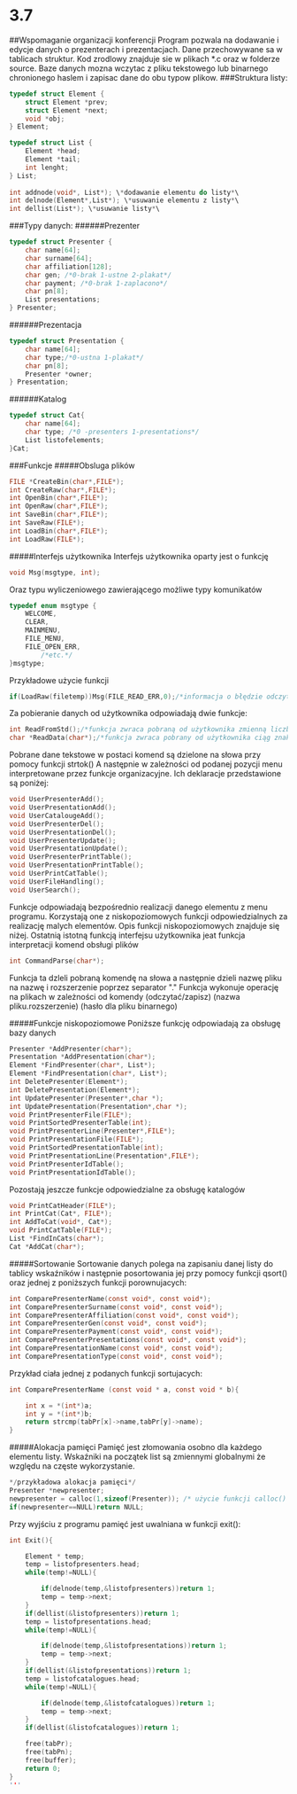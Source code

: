 # 3.7
##Wspomaganie organizacji konferencji
Program pozwala na dodawanie i edycje danych o prezenterach i prezentacjach. Dane przechowywane sa w tablicach struktur. Kod zrodlowy znajduje sie w plikach *.c oraz w folderze source. Baze danych mozna wczytac z pliku tekstowego lub binarnego chronionego haslem i zapisac dane do obu typow plikow. 
###Struktura listy:
```C
typedef struct Element {
	struct Element *prev;
	struct Element *next; 
	void *obj; 
} Element;	

typedef struct List {
	Element *head; 
	Element *tail;
	int lenght; 
} List; 
	
int addnode(void*, List*); \*dodawanie elementu do listy*\
int delnode(Element*,List*); \*usuwanie elementu z listy*\
int dellist(List*); \*usuwanie listy*\
```
###Typy danych:
######Prezenter
```C
typedef struct Presenter {
	char name[64];
	char surname[64];
	char affiliation[128];
	char gen; /*0-brak 1-ustne 2-plakat*/
	char payment; /*0-brak 1-zaplacono*/
	char pn[8];
	List presentations;
} Presenter;
```
######Prezentacja
```C
typedef struct Presentation {
	char name[64];
	char type;/*0-ustna 1-plakat*/
	char pn[8];
	Presenter *owner;
} Presentation;
```
######Katalog
```C
typedef struct Cat{
	char name[64];
	char type; /*0 -presenters 1-presentations*/
	List listofelements;
}Cat;
```

###Funkcje 
#####Obsluga plików

```C
FILE *CreateBin(char*,FILE*);
int CreateRaw(char*,FILE*);
int OpenBin(char*,FILE*);
int OpenRaw(char*,FILE*);
int SaveBin(char*,FILE*);
int SaveRaw(FILE*);
int LoadBin(char*,FILE*);
int LoadRaw(FILE*);
```
#####Interfejs użytkownika
Interfejs użytkownika oparty jest o funkcję 
```C
void Msg(msgtype, int);
```
Oraz typu wyliczeniowego zawierającego możliwe typy komunikatów
```C
typedef enum msgtype {
	WELCOME,
	CLEAR,
	MAINMENU,
	FILE_MENU,
	FILE_OPEN_ERR,
        /*etc.*/
}msgtype;
```
Przykładowe użycie funkcji
```C
if(LoadRaw(filetemp))Msg(FILE_READ_ERR,0);/*informacja o błędzie odczytu pliku*/
```
Za pobieranie danych od użytkownika odpowiadają dwie funkcje:
```C
int ReadFromStd();/*funkcja zwraca pobraną od użytkownika zmienną liczbową i ją zwraca*/
char *ReadData(char*);/*funkcja zwraca pobrany od użytkownika ciąg znaków*/
```
Pobrane dane tekstowe w postaci komend są dzielone na słowa przy pomocy funkcji strtok()
A następnie w zależności od podanej pozycji menu interpretowane przez funkcje organizacyjne.
Ich deklaracje przedstawione są poniżej: 
```C
void UserPresenterAdd();
void UserPresentationAdd();
void UserCatalougeAdd();
void UserPresenterDel();
void UserPresentationDel();
void UserPresenterUpdate();
void UserPresentationUpdate();
void UserPresenterPrintTable();
void UserPresentationPrintTable();
void UserPrintCatTable();
void UserFileHandling();
void UserSearch();
```
Funkcje odpowiadają bezpośrednio realizacji danego elementu z menu programu. 
Korzystają one z niskopoziomowych funkcji odpowiedzialnych za realizację malych elementów. 
Opis funkcji niskopoziomowych znajduje się niżej. 
Ostatnią istotną funkcją interfejsu użytkownika jeat funkcja interpretacji komend obsługi plików
```C
int CommandParse(char*);
```
Funkcja ta dzleli pobraną komendę na słowa a następnie dzieli nazwę pliku na nazwę i rozszerzenie poprzez separator "." Funkcja wykonuje operację na plikach w zależności od komendy (odczytać/zapisz) (nazwa pliku.rozszerzenie) (hasło dla pliku binarnego) 

#####Funkcje niskopoziomowe
Poniższe funkcję odpowiadają za obsługę bazy danych
```C
Presenter *AddPresenter(char*);
Presentation *AddPresentation(char*);
Element *FindPresenter(char*, List*);
Element *FindPresentation(char*, List*);
int DeletePresenter(Element*);
int DeletePresentation(Element*);
int UpdatePresenter(Presenter*,char *);
int UpdatePresentation(Presentation*,char *);
void PrintPresenterFile(FILE*);
void PrintSortedPresenterTable(int);
void PrintPresenterLine(Presenter*,FILE*);
void PrintPresentationFile(FILE*);
void PrintSortedPresentationTable(int);
void PrintPresentationLine(Presentation*,FILE*);
void PrintPresenterIdTable();
void PrintPresentationIdTable();
```
Pozostają jeszcze funkcje odpowiedzialne za obsługę katalogów
```C
void PrintCatHeader(FILE*);
int PrintCat(Cat*, FILE*);
int AddToCat(void*, Cat*);
void PrintCatTable(FILE*);
List *FindInCats(char*);
Cat *AddCat(char*);
```
#####Sortowanie
Sortowanie danych polega na zapisaniu danej listy do tablicy wskaźników i następnie posortowania jej przy pomocy funkcji qsort() oraz jednej z poniższych funkcji porownujacych: 
```C
int ComparePresenterName(const void*, const void*);
int ComparePresenterSurname(const void*, const void*);
int ComparePresenterAffiliation(const void*, const void*);
int ComparePresenterGen(const void*, const void*);
int ComparePresenterPayment(const void*, const void*);
int ComparePresenterPresentations(const void*, const void*);
int ComparePresentationName(const void*, const void*);
int ComparePresentationType(const void*, const void*);
```
Przykład ciała jednej z podanych funkcji sortujacych:
```C
int ComparePresenterName (const void * a, const void * b){

	int x = *(int*)a;
	int y = *(int*)b;
	return strcmp(tabPr[x]->name,tabPr[y]->name);
}
```
#####Alokacja pamięci
Pamięć jest złomowania osobno dla każdego elementu listy. Wskaźniki na początek list są zmiennymi globalnymi że względu na częste wykorzystanie. 
```C
*/przykładowa alokacja pamięci*/
Presenter *newpresenter;
newpresenter = calloc(1,sizeof(Presenter)); /* użycie funkcji calloc() ze względu na zeriowanie pamięci*/
if(newpresenter==NULL)return NULL;
```
Przy wyjściu z programu pamięć jest uwalniana w funkcji exit():
```C
int Exit(){

	Element * temp;
	temp = listofpresenters.head;
	while(temp!=NULL){

		if(delnode(temp,&listofpresenters))return 1;
		temp = temp->next;
	}
	if(dellist(&listofpresenters))return 1;
	temp = listofpresentations.head;
	while(temp!=NULL){

		if(delnode(temp,&listofpresentations))return 1;
		temp = temp->next;
	}
	if(dellist(&listofpresentations))return 1;
	temp = listofcatalogues.head;
	while(temp!=NULL){

		if(delnode(temp,&listofcatalogues))return 1;
		temp = temp->next;
	}
	if(dellist(&listofcatalogues))return 1;

	free(tabPr);
	free(tabPn);
	free(buffer);
	return 0;
}
'''
